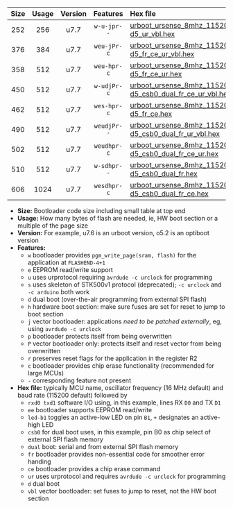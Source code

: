 |Size|Usage|Version|Features|Hex file|
|:-:|:-:|:-:|:-:|:--|
|252|256|u7.7|`w-u-jpr--`|[urboot_ursense_8mhz_115200bps_rxd0_txd1_led-d5_ur_vbl.hex](https://raw.githubusercontent.com/stefanrueger/urboot.hex/main/boards/ursense/fcpu_8mhz/115200_bps/urboot_ursense_8mhz_115200bps_rxd0_txd1_led-d5_ur_vbl.hex)|
|376|384|u7.7|`weu-jPr-c`|[urboot_ursense_8mhz_115200bps_rxd0_txd1_ee_led-d5_fr_ce_ur_vbl.hex](https://raw.githubusercontent.com/stefanrueger/urboot.hex/main/boards/ursense/fcpu_8mhz/115200_bps/urboot_ursense_8mhz_115200bps_rxd0_txd1_ee_led-d5_fr_ce_ur_vbl.hex)|
|358|512|u7.7|`weu-hpr-c`|[urboot_ursense_8mhz_115200bps_rxd0_txd1_ee_led-d5_fr_ce_ur.hex](https://raw.githubusercontent.com/stefanrueger/urboot.hex/main/boards/ursense/fcpu_8mhz/115200_bps/urboot_ursense_8mhz_115200bps_rxd0_txd1_ee_led-d5_fr_ce_ur.hex)|
|450|512|u7.7|`w-udjPr-c`|[urboot_ursense_8mhz_115200bps_rxd0_txd1_led-d5_csb0_dual_fr_ce_ur_vbl.hex](https://raw.githubusercontent.com/stefanrueger/urboot.hex/main/boards/ursense/fcpu_8mhz/115200_bps/urboot_ursense_8mhz_115200bps_rxd0_txd1_led-d5_csb0_dual_fr_ce_ur_vbl.hex)|
|462|512|u7.7|`wes-hpr-c`|[urboot_ursense_8mhz_115200bps_rxd0_txd1_ee_led-d5_fr_ce.hex](https://raw.githubusercontent.com/stefanrueger/urboot.hex/main/boards/ursense/fcpu_8mhz/115200_bps/urboot_ursense_8mhz_115200bps_rxd0_txd1_ee_led-d5_fr_ce.hex)|
|490|512|u7.7|`weudjPr--`|[urboot_ursense_8mhz_115200bps_rxd0_txd1_ee_led-d5_csb0_dual_fr_ur_vbl.hex](https://raw.githubusercontent.com/stefanrueger/urboot.hex/main/boards/ursense/fcpu_8mhz/115200_bps/urboot_ursense_8mhz_115200bps_rxd0_txd1_ee_led-d5_csb0_dual_fr_ur_vbl.hex)|
|502|512|u7.7|`weudhpr-c`|[urboot_ursense_8mhz_115200bps_rxd0_txd1_ee_led-d5_csb0_dual_fr_ce_ur.hex](https://raw.githubusercontent.com/stefanrueger/urboot.hex/main/boards/ursense/fcpu_8mhz/115200_bps/urboot_ursense_8mhz_115200bps_rxd0_txd1_ee_led-d5_csb0_dual_fr_ce_ur.hex)|
|510|512|u7.7|`w-sdhpr--`|[urboot_ursense_8mhz_115200bps_rxd0_txd1_led-d5_csb0_dual_fr.hex](https://raw.githubusercontent.com/stefanrueger/urboot.hex/main/boards/ursense/fcpu_8mhz/115200_bps/urboot_ursense_8mhz_115200bps_rxd0_txd1_led-d5_csb0_dual_fr.hex)|
|606|1024|u7.7|`wesdhpr-c`|[urboot_ursense_8mhz_115200bps_rxd0_txd1_ee_led-d5_csb0_dual_fr_ce.hex](https://raw.githubusercontent.com/stefanrueger/urboot.hex/main/boards/ursense/fcpu_8mhz/115200_bps/urboot_ursense_8mhz_115200bps_rxd0_txd1_ee_led-d5_csb0_dual_fr_ce.hex)|

- **Size:** Bootloader code size including small table at top end
- **Usage:** How many bytes of flash are needed, ie, HW boot section or a multiple of the page size
- **Version:** For example, u7.6 is an urboot version, o5.2 is an optiboot version
- **Features:**
  + `w` bootloader provides `pgm_write_page(sram, flash)` for the application at `FLASHEND-4+1`
  + `e` EEPROM read/write support
  + `u` uses urprotocol requiring `avrdude -c urclock` for programming
  + `s` uses skeleton of STK500v1 protocol (deprecated); `-c urclock` and `-c arduino` both work
  + `d` dual boot (over-the-air programming from external SPI flash)
  + `h` hardware boot section: make sure fuses are set for reset to jump to boot section
  + `j` vector bootloader: applications *need to be patched externally*, eg, using `avrdude -c urclock`
  + `p` bootloader protects itself from being overwritten
  + `P` vector bootloader only: protects itself and reset vector from being overwritten
  + `r` preserves reset flags for the application in the register R2
  + `c` bootloader provides chip erase functionality (recommended for large MCUs)
  + `-` corresponding feature not present
- **Hex file:** typically MCU name, oscillator frequency (16 MHz default) and baud rate (115200 default) followed by
  + `rxd0 txd1` software I/O using, in this example, lines RX `D0` and TX `D1`
  + `ee` bootloader supports EEPROM read/write
  + `led-b1` toggles an active-low LED on pin `B1`, `+` designates an active-high LED
  + `csb0` for dual boot uses, in this example, pin B0 as chip select of external SPI flash memory
  + `dual` boot: serial and from external SPI flash memory
  + `fr` bootloader provides non-essential code for smoother error handing
  + `ce` bootloader provides a chip erase command
  + `ur` uses urprotocol and requires `avrdude -c urclock` for programming
  + `d` dual boot
  + `vbl` vector bootloader: set fuses to jump to reset, not the HW boot section
